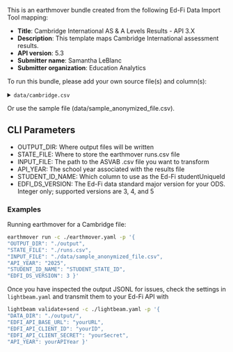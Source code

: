 This is an earthmover bundle created from the following Ed-Fi Data Import Tool mapping:
* **Title**: Cambridge International AS & A Levels Results - API 3.X
* **Description**: This template maps Cambridge International assessment results.
* **API version**: 5.3
* **Submitter name**: Samantha LeBlanc
* **Submitter organization**: Education Analytics

To run this bundle, please add your own source file(s) and column(s):
<details>
<summary><code>data/cambridge.csv</code></summary>
This template will only work with the vendor specification of the Cambridge results file. See `data/sample_anonymized_file.csv` for column names.
</details>

Or use the sample file (data/sample_anonymized_file.csv).

## CLI Parameters
- OUTPUT_DIR: Where output files will be written
- STATE_FILE: Where to store the earthmover runs.csv file
- INPUT_FILE: The path to the ASVAB .csv file you want to transform
- API_YEAR: The school year associated with the results file
- STUDENT_ID_NAME: Which column to use as the Ed-Fi studentUniqueId
- EDFI_DS_VERSION: The Ed-Fi data standard major version for your ODS. Integer only; supported versions are 3, 4, and 5

### Examples
Running earthmover for a Cambridge file:
```bash
earthmover run -c ./earthmover.yaml -p '{
"OUTPUT_DIR": "./output",
"STATE_FILE": "./runs.csv",
"INPUT_FILE": "./data/sample_anonymized_file.csv",
"API_YEAR": "2025",
"STUDENT_ID_NAME": "STUDENT_STATE_ID",
"EDFI_DS_VERSION": 3 }'
```

Once you have inspected the output JSONL for issues, check the settings in `lightbeam.yaml` and transmit them to your Ed-Fi API with
```bash
lightbeam validate+send -c ./lightbeam.yaml -p '{
"DATA_DIR": "./output/",
"EDFI_API_BASE_URL": "yourURL",
"EDFI_API_CLIENT_ID": "yourID",
"EDFI_API_CLIENT_SECRET": "yourSecret",
"API_YEAR": yourAPIYear }'
```